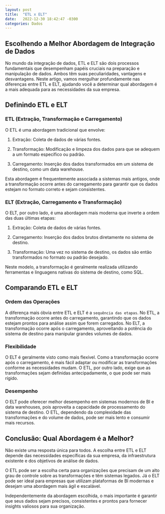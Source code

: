 ```yaml
---
layout: post
title:  "ETL x ELT"
date:   2022-12-30 18:42:47 -0300
categories: Dados
---
```


## Escolhendo a Melhor Abordagem de Integração de Dados

No mundo da integração de dados, ETL e ELT são dois processos fundamentais que desempenham papéis cruciais na preparação e manipulação de dados. Ambos têm suas peculiaridades, vantagens e desvantagens. Neste artigo, vamos mergulhar profundamente nas diferenças entre ETL e ELT, ajudando você a determinar qual abordagem é a mais adequada para as necessidades da sua empresa.

## Definindo ETL e ELT

### ETL (Extração, Transformação e Carregamento)

O ETL é uma abordagem tradicional que envolve:

1. Extração: Coleta de dados de várias fontes.

2. Transformação: Modificação e limpeza dos dados para que se adequem a um formato específico ou padrão.
    
3. Carregamento: Inserção dos dados transformados em um sistema de destino, como um data warehouse.

Esta abordagem é frequentemente associada a sistemas mais antigos, onde a transformação ocorre antes do carregamento para garantir que os dados estejam no formato correto e sejam consistentes.

### ELT (Extração, Carregamento e Transformação)

O ELT, por outro lado, é uma abordagem mais moderna que inverte a ordem das duas últimas etapas:

1. Extração: Coleta de dados de várias fontes.
    
2. Carregamento: Inserção dos dados brutos diretamente no sistema de destino.
    
3. Transformação: Uma vez no sistema de destino, os dados são então transformados no formato ou padrão desejado.

Neste modelo, a transformação é geralmente realizada utilizando ferramentas e linguagens nativas do sistema de destino, como SQL.

## Comparando ETL e ELT

### Ordem das Operações

A diferença mais óbvia entre ETL e ELT é a `sequência das etapas`. No ETL, a transformação ocorre antes do carregamento, garantindo que os dados estejam prontos para análise assim que forem carregados. No ELT, a transformação ocorre após o carregamento, aproveitando a potência do sistema de destino para manipular grandes volumes de dados.

### Flexibilidade

O ELT é geralmente visto como mais flexível. Como a transformação ocorre após o carregamento, é mais fácil adaptar ou modificar as transformações conforme as necessidades mudam. O ETL, por outro lado, exige que as transformações sejam definidas antecipadamente, o que pode ser mais rígido.

### Desempenho

O ELT pode oferecer melhor desempenho em sistemas modernos de BI e data warehouses, pois aproveita a capacidade de processamento do sistema de destino. O ETL, dependendo da complexidade das transformações e do volume de dados, pode ser mais lento e consumir mais recursos.

## Conclusão: Qual Abordagem é a Melhor?

Não existe uma resposta única para todos. A escolha entre ETL e ELT depende das necessidades específicas da sua empresa, da infraestrutura existente e dos objetivos de análise de dados.

O ETL pode ser a escolha certa para organizações que precisam de um alto grau de controle sobre as transformações e têm sistemas legados. Já o ELT pode ser ideal para empresas que utilizam plataformas de BI modernas e desejam uma abordagem mais ágil e escalável.

Independentemente da abordagem escolhida, o mais importante é garantir que seus dados sejam precisos, consistentes e prontos para fornecer insights valiosos para sua organização.